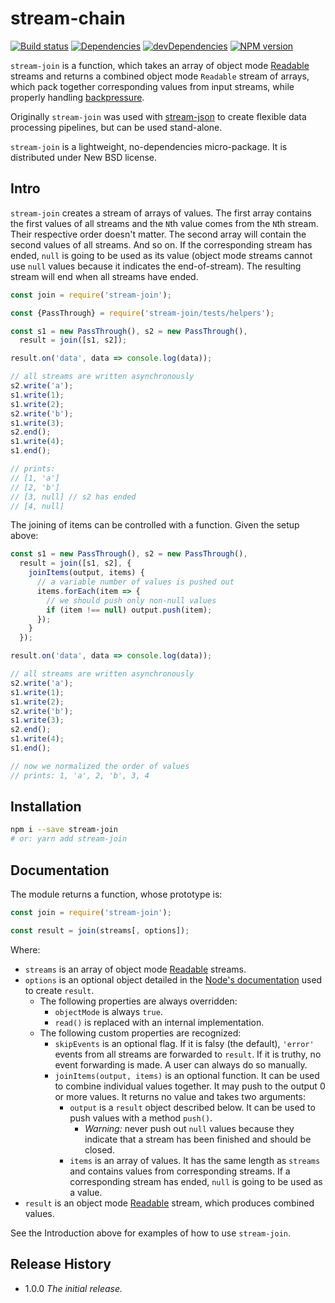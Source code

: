 # stream-chain

[![Build status][travis-image]][travis-url]
[![Dependencies][deps-image]][deps-url]
[![devDependencies][dev-deps-image]][dev-deps-url]
[![NPM version][npm-image]][npm-url]

`stream-join` is a function, which takes an array of object mode [Readable](https://nodejs.org/api/stream.html#stream_readable_streams) streams and returns a combined object mode `Readable` stream of arrays, which pack together corresponding values from input streams, while properly handling [backpressure](https://nodejs.org/en/docs/guides/backpressuring-in-streams/).

Originally `stream-join` was used with [stream-json](https://www.npmjs.com/package/stream-json) to create flexible data processing pipelines, but can be used stand-alone.

`stream-join` is a lightweight, no-dependencies micro-package. It is distributed under New BSD license.

## Intro

`stream-join` creates a stream of arrays of values. The first array contains the first values of all streams and the `N`th value comes from the `N`th stream. Their respective order doesn't matter. The second array will contain the second values of all streams. And so on. If the corresponding stream has ended, `null` is going to be used as its value (object mode streams cannot use `null` values because it indicates the end-of-stream). The resulting stream will end when all streams have ended.

```js
const join = require('stream-join');

const {PassThrough} = require('stream-join/tests/helpers');

const s1 = new PassThrough(), s2 = new PassThrough(),
  result = join([s1, s2]);

result.on('data', data => console.log(data));

// all streams are written asynchronously
s2.write('a');
s1.write(1);
s1.write(2);
s2.write('b');
s1.write(3);
s2.end();
s1.write(4);
s1.end();

// prints:
// [1, 'a']
// [2, 'b']
// [3, null] // s2 has ended
// [4, null]
```

The joining of items can be controlled with a function. Given the setup above:

```js
const s1 = new PassThrough(), s2 = new PassThrough(),
  result = join([s1, s2], {
    joinItems(output, items) {
      // a variable number of values is pushed out
      items.forEach(item => {
        // we should push only non-null values
        if (item !== null) output.push(item);
      });
    }
  });

result.on('data', data => console.log(data));

// all streams are written asynchronously
s2.write('a');
s1.write(1);
s1.write(2);
s2.write('b');
s1.write(3);
s2.end();
s1.write(4);
s1.end();

// now we normalized the order of values
// prints: 1, 'a', 2, 'b', 3, 4
```

## Installation

```bash
npm i --save stream-join
# or: yarn add stream-join
```

## Documentation

The module returns a function, whose prototype is:

```js
const join = require('stream-join');

const result = join(streams[, options]);
```

Where:

* `streams` is an array of object mode [Readable](https://nodejs.org/api/stream.html#stream_readable_streams) streams.
* `options` is an optional object detailed in the [Node's documentation](https://nodejs.org/api/stream.html#stream_new_stream_readable_options) used to create `result`.
  * The following properties are always overridden:
    * `objectMode` is always `true`.
    * `read()` is replaced with an internal implementation.
  * The following custom properties are recognized:
    * `skipEvents` is an optional flag. If it is falsy (the default), `'error'` events from all streams are forwarded to `result`. If it is truthy, no event forwarding is made. A user can always do so manually.
    * `joinItems(output, items)` is an optional function. It can be used to combine individual values together. It may push to the output 0 or more values. It returns no value and takes two arguments:
      * `output` is a `result` object described below. It can be used to push values with a method `push()`.
        * *Warning:* never push out `null` values because they indicate that a stream has been finished and should be closed.
      * `items` is an array of values. It has the same length as `streams` and contains values from corresponding streams. If a corresponding stream has ended, `null` is going to be used as a value.
* `result` is an object mode [Readable](https://nodejs.org/api/stream.html#stream_readable_streams) stream, which produces combined values.

See the Introduction above for examples of how to use `stream-join`.

## Release History

- 1.0.0 *The initial release.*

[npm-image]:      https://img.shields.io/npm/v/stream-join.svg
[npm-url]:        https://npmjs.org/package/stream-join
[deps-image]:     https://img.shields.io/david/uhop/stream-join.svg
[deps-url]:       https://david-dm.org/uhop/stream-join
[dev-deps-image]: https://img.shields.io/david/dev/uhop/stream-join.svg
[dev-deps-url]:   https://david-dm.org/uhop/stream-join?type=dev
[travis-image]:   https://img.shields.io/travis/uhop/stream-join.svg
[travis-url]:     https://travis-ci.org/uhop/stream-join
[definitelytyped-image]: https://img.shields.io/badge/DefinitelyTyped-.d.ts-blue.svg
[definitelytyped-url]:   https://definitelytyped.org
